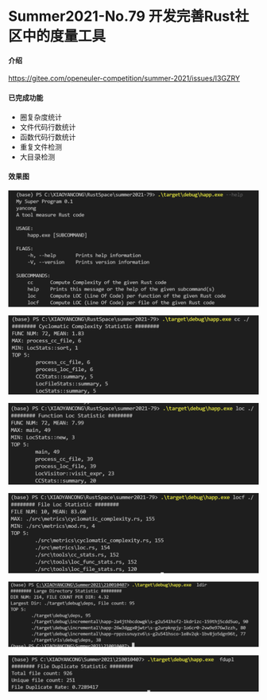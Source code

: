 # Summer2021-No.79 开发完善Rust社区中的度量工具

#### 介绍

https://gitee.com/openeuler-competition/summer-2021/issues/I3GZRY

#### 已完成功能

- 圈复杂度统计
- 文件代码行数统计
- 函数代码行数统计
- 重复文件检测
- 大目录检测

#### 效果图

![](image/README/1628931141142.png)

![](image/README/1628931178424.png)

![](image/README/1628931199833.png)

![](image/README/1628931224366.png)

![](image/README/1633012822862.png)

![](image/README/1633012854995.png)
